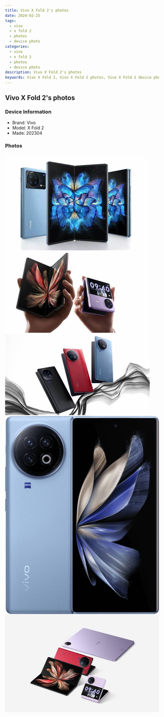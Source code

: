 ```yaml
---
title: Vivo X Fold 2's photos
date: 2024-02-25
tags: 
  - vivo
  - x fold 2
  - photos
  - device photo
categories: 
  - vivo
  - x fold 2
  - photos
  - device photo
description: Vivo X Fold 2's photos
keywords: Vivo X Fold 2, Vivo X Fold 2 photos, Vivo X Fold 2 device photo
---
```


## Vivo X Fold 2's photos

### Device Information

- Brand: Vivo
- Model: X Fold 2
- Made: 202304

### Photos

![/images/best-assets/devices/vivo/vivo-x-fold-2/1.jpg](/images/best-assets/devices/vivo/vivo-x-fold-2/1.jpg)
![/images/best-assets/devices/vivo/vivo-x-fold-2/2.jpg](/images/best-assets/devices/vivo/vivo-x-fold-2/2.jpg)
![/images/best-assets/devices/vivo/vivo-x-fold-2/3.jpg](/images/best-assets/devices/vivo/vivo-x-fold-2/3.jpg)
![/images/best-assets/devices/vivo/vivo-x-fold-2/4.jpg](/images/best-assets/devices/vivo/vivo-x-fold-2/4.jpg)
![/images/best-assets/devices/vivo/vivo-x-fold-2/5.jpg](/images/best-assets/devices/vivo/vivo-x-fold-2/5.jpg)
